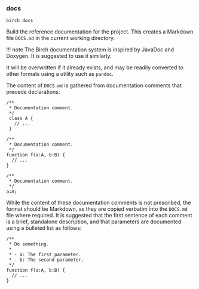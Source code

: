### docs

    birch docs

Build the reference documentation for the project. This creates a Markdown
file `DOCS.md` in the current working directory.

!!! note
    The Birch documentation system is inspired by JavaDoc and Doxygen. It is suggested to use it similarly.

It will be overwritten if it already exists, and may be readily converted to other formats using a utility such as `pandoc`.

The content of `DOCS.md` is gathered from documentation comments that precede declarations:

    /**
     * Documentation comment.
     */
     class A {
       // ...
     }

    /**
     * Documentation comment.
     */
    function f(a:A, b:B) {
      // ...
    }

    /**
     * Documentation comment.
     */
    a:A;

While the content of these documentation comments is not prescribed, the format should be Markdown, as they are copied verbatim into the `DOCS.md` file where required. It is suggested that the first sentence of each comment is a brief, standalone description, and that parameters are documented using a bulleted list as follows:

    /**
     * Do something.
     *
     * - a: The first parameter.
     * - b: The second parameter.
     */
    function f(a:A, b:B) {
      // ...
    }
